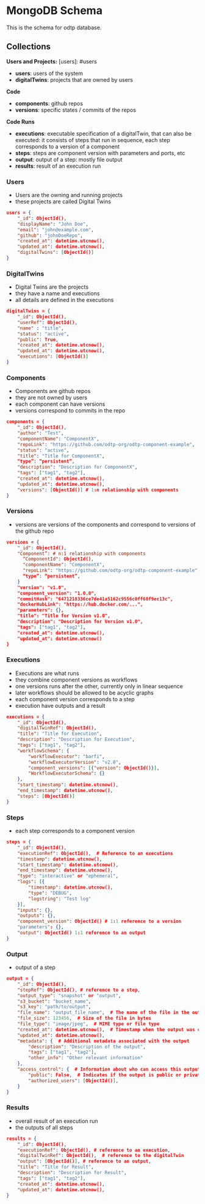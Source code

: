 # MongoDB Schema

This is the schema for odtp database. 

## Collections

**Users and Projects:**
[users]: #users

- **users**: users of the system
- **digitalTwins**: projects that are owned by users

**Code**

- **components**: github repos 
- **versions**: specific states / commits of the repos

**Code Runs**

- **executions**: executable specification of a digitalTwin, that can also be executed: it consists of steps that run in sequence, each step corresponds to a version of a component
- **steps**: steps are component version with parameters and ports, etc
- **output**: output of a step: mostly file output
- **results**: result of an execution run

### Users

- Users are the owning and running projects
- these projects are called Digital Twins

```json
users = {
    "_id": ObjectId(),
    "displayName": "John Doe",
    "email": "john@example.com",
    "github": "johnDoeRepo",
    "created_at": datetime.utcnow(),
    "updated_at": datetime.utcnow(),
    "digitalTwins": [ObjectId()]  
}
```

### DigitalTwins

- Digital Twins are the projects
- they have a name and executions
- all details are defined in the executions 

```json
digitalTwins = {
    "_id": ObjectId(),
    "userRef": ObjectId(),
    "name" : "title",
    "status": "active",
    "public": True,
    "created_at": datetime.utcnow(),
    "updated_at": datetime.utcnow(),
    "executions": [ObjectId()] 
}
```

### Components

- Components are github repos
- they are not owned by users
- each component can have versions
- versions correspond to commits in the repo


```json
components = {
    "_id": ObjectId(),
    "author": "Test",
    "componentName": "ComponentX",
    "repoLink": "https://github.com/odtp-org/odtp-component-example",
    "status": "active",
    "title": "Title for ComponentX",
    “type”: “persistent”, 
    "description": "Description for ComponentX",
    "tags": ["tag1", "tag2"],
    "created_at": datetime.utcnow(),
    "updated_at": datetime.utcnow(),
    "versions": [ObjectId()] # 1:n relationship with components  
}
```

### Versions 

- versions are versions of the components and correspond to versions of the github repo

```json
versions = {
    "_id": ObjectId(),
    "Component”: # n:1 relationship with components 
      “ComponentId": ObjectId(),
      "componentName": "ComponentX", 
      "repoLink": "https://github.com/odtp-org/odtp-component-example",
      “type”: “persistent”,
    } 
    "version": "v1.0",
    "component_version": "1.0.0",
    "commitHash": "6471218336ce7de41a5162c9556c0ff68f9ec13c",
    "dockerHubLink": "https://hub.docker.com/...",
    "parameters": {},
    "title": "Title for Version v1.0",
    "description": "Description for Version v1.0",
    "tags": ["tag1", "tag2"],
    "created_at": datetime.utcnow(),
    "updated_at": datetime.utcnow()
}
```

### Executions

- Executions are what runs 
- they combine component versions as workflows
- one versions runs after the other, currently only in linear sequence
- later workflows should be allowed to be acyclic graphs
- each component version corresponds to a step
- execution have outputs and a result

```json
executions = {
    "_id": ObjectId(),
    "digitalTwinRef": ObjectId(), 
    "title": "Title for Execution",
    "description": "Description for Execution",
    "tags": ["tag1", "tag2"],
    "workflowSchema": {
        "workflowExecutor": "barfi",
        "workflowExecutorVersion": "v2.0",
        "component_versions": [{"version": ObjectId()}],
        "WorkflowExecutorSchema": {}
    },
    "start_timestamp": datetime.utcnow(),
    "end_timestamp": datetime.utcnow(),
    "steps": [ObjectId()]
}
```

### Steps

- each step corresponds to a component version

```json
steps = {
    "_id": ObjectId(),
    "executionRef": ObjectId(),  # Reference to an executions
    "timestamp": datetime.utcnow(),
    "start_timestamp": datetime.utcnow(),
    "end_timestamp": datetime.utcnow(),
    "type": "interactive" or "ephemeral",
    "logs": [{
        "timestamp": datetime.utcnow(),
        "type": "DEBUG",
        "logstring": "Test log"
    }],
    "inputs": {},
    "outputs": {},
    "component_version": ObjectId() # 1:1 reference to a version
    "parameters": {},
    "output": ObjectId() 1:1 reference to an output
}
```

### Output

- output of a step

```json
output = {
    "_id": ObjectId(),
    "stepRef": ObjectId(), # reference to a step,      
    "output_type": "snapshot" or "output",
    "s3_bucket": "bucket_name",      
    "s3_key": "path/to/output",  
    "file_name": "output_file_name",  # The name of the file in the output
    "file_size": 123456,  # Size of the file in bytes
    "file_type": "image/jpeg",  # MIME type or file type
    "created_at": datetime.utcnow(),  # Timestamp when the output was created
    "updated_at": datetime.utcnow(),      
    "metadata": {  # Additional metadata associated with the output
        "description": "Description of the output",
        "tags": ["tag1", "tag2"],
        "other_info": "Other relevant information"
    },
    "access_control": {  # Information about who can access this output
        "public": False,  # Indicates if the output is public or private
        "authorized_users": [ObjectId()],      
    }
}
```

### Results

- overall result of an execution run
- the outputs of all steps

```json
results = {
    "_id": ObjectId(),
    "executionRef": ObjectId(), # reference to an execution,
    "digitalTwinRef": ObjectId(),  # reference to the digitalTwin
    "output": [ObjectId()], # reference to an output,
    "title": "Title for Result",
    "description": "Description for Result",
    "tags": ["tag1", "tag2"],
    "created_at": datetime.utcnow(),
    "updated_at": datetime.utcnow(),
}
```